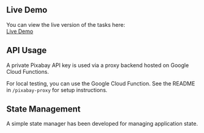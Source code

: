 ## Live Demo

You can view the live version of the tasks here:  
[Live Demo](https://antmuraha.github.io/goit-advancedjs-hw-03/)

## API Usage

A private Pixabay API key is used via a proxy backend hosted on Google Cloud
Functions.

For local testing, you can use the Google Cloud Function. See the README in
`/pixabay-proxy` for setup instructions.

## State Management

A simple state manager has been developed for managing application state.
